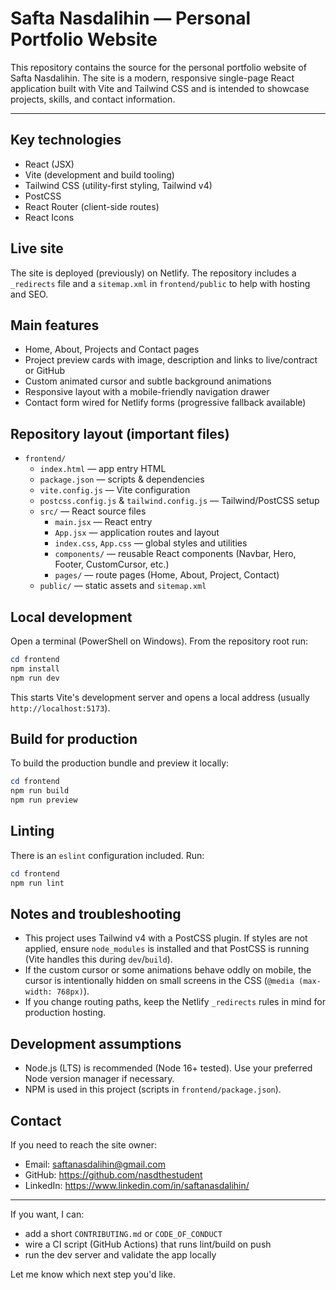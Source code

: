# Safta Nasdalihin — Personal Portfolio Website

This repository contains the source for the personal portfolio website of Safta Nasdalihin. The site is a modern, responsive single-page React application built with Vite and Tailwind CSS and is intended to showcase projects, skills, and contact information.

---

## Key technologies

- React (JSX)
- Vite (development and build tooling)
- Tailwind CSS (utility-first styling, Tailwind v4)
- PostCSS
- React Router (client-side routes)
- React Icons

## Live site

The site is deployed (previously) on Netlify. The repository includes a `_redirects` file and a `sitemap.xml` in `frontend/public` to help with hosting and SEO.

## Main features

- Home, About, Projects and Contact pages
- Project preview cards with image, description and links to live/contract or GitHub
- Custom animated cursor and subtle background animations
- Responsive layout with a mobile-friendly navigation drawer
- Contact form wired for Netlify forms (progressive fallback available)

## Repository layout (important files)

- `frontend/`
  - `index.html` — app entry HTML
  - `package.json` — scripts & dependencies
  - `vite.config.js` — Vite configuration
  - `postcss.config.js` & `tailwind.config.js` — Tailwind/PostCSS setup
  - `src/` — React source files
    - `main.jsx` — React entry
    - `App.jsx` — application routes and layout
    - `index.css`, `App.css` — global styles and utilities
    - `components/` — reusable React components (Navbar, Hero, Footer, CustomCursor, etc.)
    - `pages/` — route pages (Home, About, Project, Contact)
  - `public/` — static assets and `sitemap.xml`

## Local development

Open a terminal (PowerShell on Windows). From the repository root run:

```powershell
cd frontend
npm install
npm run dev
```

This starts Vite's development server and opens a local address (usually `http://localhost:5173`).

## Build for production

To build the production bundle and preview it locally:

```powershell
cd frontend
npm run build
npm run preview
```

## Linting

There is an `eslint` configuration included. Run:

```powershell
cd frontend
npm run lint
```

## Notes and troubleshooting

- This project uses Tailwind v4 with a PostCSS plugin. If styles are not applied, ensure `node_modules` is installed and that PostCSS is running (Vite handles this during `dev`/`build`).
- If the custom cursor or some animations behave oddly on mobile, the cursor is intentionally hidden on small screens in the CSS (`@media (max-width: 768px)`).
- If you change routing paths, keep the Netlify `_redirects` rules in mind for production hosting.

## Development assumptions

- Node.js (LTS) is recommended (Node 16+ tested). Use your preferred Node version manager if necessary.
- NPM is used in this project (scripts in `frontend/package.json`).

## Contact

If you need to reach the site owner:

- Email: saftanasdalihin@gmail.com
- GitHub: https://github.com/nasdthestudent
- LinkedIn: https://www.linkedin.com/in/saftanasdalihin/

---

If you want, I can:

- add a short `CONTRIBUTING.md` or `CODE_OF_CONDUCT`
- wire a CI script (GitHub Actions) that runs lint/build on push
- run the dev server and validate the app locally

Let me know which next step you'd like.
